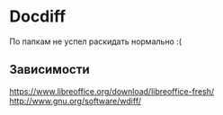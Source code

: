 # Docdiff
По папкам не успел раскидать нормально :(

## Зависимости

https://www.libreoffice.org/download/libreoffice-fresh/
http://www.gnu.org/software/wdiff/

